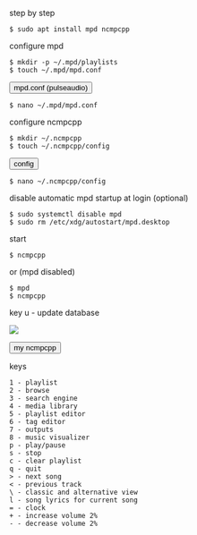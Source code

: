step by step
```
$ sudo apt install mpd ncmpcpp
```
configure  mpd
```
$ mkdir -p ~/.mpd/playlists
$ touch ~/.mpd/mpd.conf
```
<a href="https://github.com/skandyns/mpd/blob/master/mpd.conf" target="_blank"><button class="button-download button-small button-small pure-button">mpd.conf (pulseaudio)</button></a>
```
$ nano ~/.mpd/mpd.conf
```
configure ncmpcpp
```
$ mkdir ~/.ncmpcpp
$ touch ~/.ncmpcpp/config
```
<a href="https://github.com/skandyns/ncmpcpp/blob/master/config" target="_blank"><button class="button-download button-small button-small pure-button">config</button></a>
```
$ nano ~/.ncmpcpp/config
```
disable automatic mpd startup at login (optional)
```
$ sudo systemctl disable mpd
$ sudo rm /etc/xdg/autostart/mpd.desktop
```
start
```
$ ncmpcpp
```
or (mpd disabled)
```
$ mpd
$ ncmpcpp
```
key u - update database

<img src="https://skandyns.github.io/img/ncmpcpp.png"/>

<a href="https://github.com/skandyns/ncmpcpp/blob/master/ncmpcpp.png"><button class="button-download button-small button-small pure-button">my ncmpcpp</button></a>

keys
```
1 - playlist
2 - browse
3 - search engine
4 - media library
5 - playlist editor
6 - tag editor
7 - outputs
8 - music visualizer
p - play/pause
s - stop
c - clear playlist
q - quit
> - next song
< - previous track
\ - classic and alternative view
l - song lyrics for current song
= - clock
+ - increase volume 2%
- - decrease volume 2%
```
